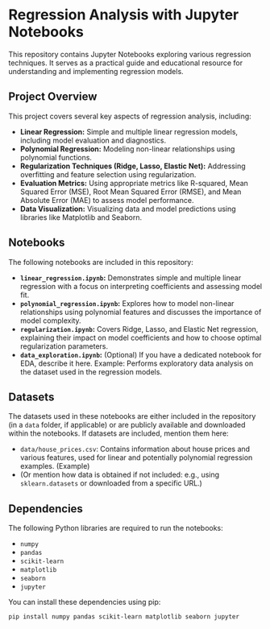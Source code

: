 # Regression Analysis with Jupyter Notebooks

This repository contains Jupyter Notebooks exploring various regression techniques. It serves as a practical guide and educational resource for understanding and implementing regression models.

## Project Overview

This project covers several key aspects of regression analysis, including:

*   **Linear Regression:** Simple and multiple linear regression models, including model evaluation and diagnostics.
*   **Polynomial Regression:** Modeling non-linear relationships using polynomial functions.
*   **Regularization Techniques (Ridge, Lasso, Elastic Net):** Addressing overfitting and feature selection using regularization.
*   **Evaluation Metrics:** Using appropriate metrics like R-squared, Mean Squared Error (MSE), Root Mean Squared Error (RMSE), and Mean Absolute Error (MAE) to assess model performance.
*   **Data Visualization:** Visualizing data and model predictions using libraries like Matplotlib and Seaborn.

## Notebooks

The following notebooks are included in this repository:

*   **`linear_regression.ipynb`:** Demonstrates simple and multiple linear regression with a focus on interpreting coefficients and assessing model fit.
*   **`polynomial_regression.ipynb`:** Explores how to model non-linear relationships using polynomial features and discusses the importance of model complexity.
*   **`regularization.ipynb`:** Covers Ridge, Lasso, and Elastic Net regression, explaining their impact on model coefficients and how to choose optimal regularization parameters.
*   **`data_exploration.ipynb`:** (Optional) If you have a dedicated notebook for EDA, describe it here. Example: Performs exploratory data analysis on the dataset used in the regression models.

## Datasets

The datasets used in these notebooks are either included in the repository (in a `data` folder, if applicable) or are publicly available and downloaded within the notebooks. If datasets are included, mention them here:

*   `data/house_prices.csv`: Contains information about house prices and various features, used for linear and potentially polynomial regression examples. (Example)
*   (Or mention how data is obtained if not included: e.g., using `sklearn.datasets` or downloaded from a specific URL.)

## Dependencies

The following Python libraries are required to run the notebooks:

*   `numpy`
*   `pandas`
*   `scikit-learn`
*   `matplotlib`
*   `seaborn`
*   `jupyter`

You can install these dependencies using pip:

```bash
pip install numpy pandas scikit-learn matplotlib seaborn jupyter